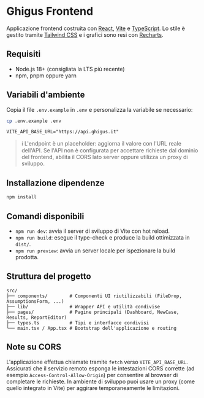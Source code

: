 # Ghigus Frontend

Applicazione frontend costruita con [React](https://react.dev/), [Vite](https://vitejs.dev/) e [TypeScript](https://www.typescriptlang.org/). Lo stile è gestito tramite [Tailwind CSS](https://tailwindcss.com/) e i grafici sono resi con [Recharts](https://recharts.org/).

## Requisiti

- Node.js 18+ (consigliata la LTS più recente)
- npm, pnpm oppure yarn

## Variabili d'ambiente

Copia il file `.env.example` in `.env` e personalizza la variabile se necessario:

```bash
cp .env.example .env
```

```env
VITE_API_BASE_URL="https://api.ghigus.it"
```

> ℹ️ L'endpoint è un placeholder: aggiorna il valore con l'URL reale dell'API. Se l'API non è configurata per accettare richieste dal dominio del frontend, abilita il CORS lato server oppure utilizza un proxy di sviluppo.

## Installazione dipendenze

```bash
npm install
```

## Comandi disponibili

- `npm run dev`: avvia il server di sviluppo di Vite con hot reload.
- `npm run build`: esegue il type-check e produce la build ottimizzata in `dist/`.
- `npm run preview`: avvia un server locale per ispezionare la build prodotta.

## Struttura del progetto

```
src/
├── components/        # Componenti UI riutilizzabili (FileDrop, AssumptionsForm, ...)
├── lib/               # Wrapper API e utilità condivise
├── pages/             # Pagine principali (Dashboard, NewCase, Results, ReportEditor)
├── types.ts           # Tipi e interfacce condivisi
└── main.tsx / App.tsx # Bootstrap dell'applicazione e routing
```

## Note su CORS

L'applicazione effettua chiamate tramite `fetch` verso `VITE_API_BASE_URL`. Assicurati che il servizio remoto esponga le intestazioni CORS corrette (ad esempio `Access-Control-Allow-Origin`) per consentire al browser di completare le richieste. In ambiente di sviluppo puoi usare un proxy (come quello integrato in Vite) per aggirare temporaneamente le limitazioni.
